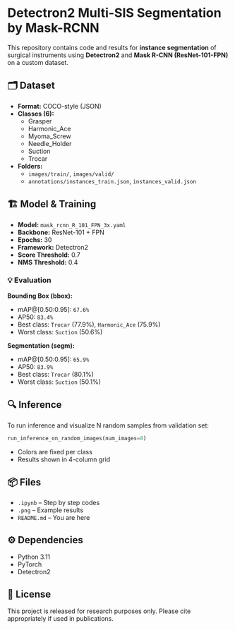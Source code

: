 # Detectron2 Multi-SIS Segmentation by Mask-RCNN

This repository contains code and results for **instance segmentation** of surgical instruments using **Detectron2** and **Mask R-CNN (ResNet-101-FPN)** on a custom dataset.

## 🗂 Dataset

- **Format:** COCO-style (JSON)
- **Classes (6):**
  - Grasper
  - Harmonic_Ace
  - Myoma_Screw
  - Needle_Holder
  - Suction
  - Trocar
- **Folders:**
  - `images/train/`, `images/valid/`
  - `annotations/instances_train.json`, `instances_valid.json`

## 🏗 Model & Training

- **Model:** `mask_rcnn_R_101_FPN_3x.yaml`
- **Backbone:** ResNet-101 + FPN
- **Epochs:** 30
- **Framework:** Detectron2
- **Score Threshold:** 0.7
- **NMS Threshold:** 0.4

### 💡 Evaluation

**Bounding Box (bbox):**
- mAP@[0.50:0.95]: `67.6%`
- AP50: `83.4%`
- Best class: `Trocar` (77.9%), `Harmonic_Ace` (75.9%)
- Worst class: `Suction` (50.6%)

**Segmentation (segm):**
- mAP@[0.50:0.95]: `65.9%`
- AP50: `83.9%`
- Best class: `Trocar` (80.1%)
- Worst class: `Suction` (50.1%)

## 🔍 Inference

To run inference and visualize N random samples from validation set:

```python
run_inference_on_random_images(num_images=8)
```

- Colors are fixed per class
- Results shown in 4-column grid

## 📦 Files

- `.ipynb` – Step by step codes
- `.png` – Example results
- `README.md` – You are here

## ⚙ Dependencies

- Python 3.11
- PyTorch
- Detectron2

## 📜 License

This project is released for research purposes only. Please cite appropriately if used in publications.
